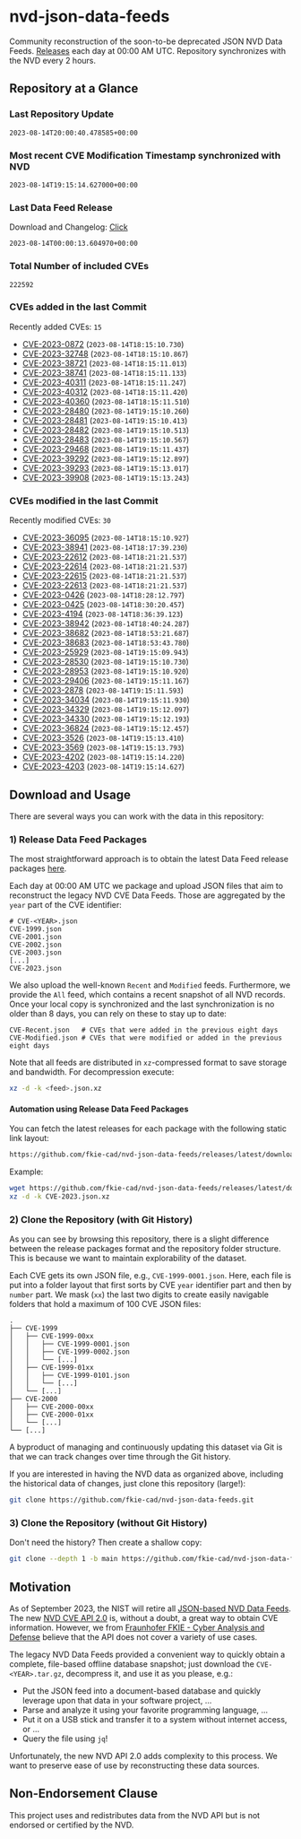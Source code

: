 # nvd-json-data-feeds

Community reconstruction of the soon-to-be deprecated JSON NVD Data Feeds. 
[Releases](https://github.com/fkie-cad/nvd-json-data-feeds/releases/latest) each day at 00:00 AM UTC.
Repository synchronizes with the NVD every 2 hours.

## Repository at a Glance

### Last Repository Update

```plain
2023-08-14T20:00:40.478585+00:00
```

### Most recent CVE Modification Timestamp synchronized with NVD

```plain
2023-08-14T19:15:14.627000+00:00
```

### Last Data Feed Release

Download and Changelog: [Click](https://github.com/fkie-cad/nvd-json-data-feeds/releases/latest)

```plain
2023-08-14T00:00:13.604970+00:00
```

### Total Number of included CVEs

```plain
222592
```

### CVEs added in the last Commit

Recently added CVEs: `15`

* [CVE-2023-0872](CVE-2023/CVE-2023-08xx/CVE-2023-0872.json) (`2023-08-14T18:15:10.730`)
* [CVE-2023-32748](CVE-2023/CVE-2023-327xx/CVE-2023-32748.json) (`2023-08-14T18:15:10.867`)
* [CVE-2023-38721](CVE-2023/CVE-2023-387xx/CVE-2023-38721.json) (`2023-08-14T18:15:11.013`)
* [CVE-2023-38741](CVE-2023/CVE-2023-387xx/CVE-2023-38741.json) (`2023-08-14T18:15:11.133`)
* [CVE-2023-40311](CVE-2023/CVE-2023-403xx/CVE-2023-40311.json) (`2023-08-14T18:15:11.247`)
* [CVE-2023-40312](CVE-2023/CVE-2023-403xx/CVE-2023-40312.json) (`2023-08-14T18:15:11.420`)
* [CVE-2023-40360](CVE-2023/CVE-2023-403xx/CVE-2023-40360.json) (`2023-08-14T18:15:11.510`)
* [CVE-2023-28480](CVE-2023/CVE-2023-284xx/CVE-2023-28480.json) (`2023-08-14T19:15:10.260`)
* [CVE-2023-28481](CVE-2023/CVE-2023-284xx/CVE-2023-28481.json) (`2023-08-14T19:15:10.413`)
* [CVE-2023-28482](CVE-2023/CVE-2023-284xx/CVE-2023-28482.json) (`2023-08-14T19:15:10.513`)
* [CVE-2023-28483](CVE-2023/CVE-2023-284xx/CVE-2023-28483.json) (`2023-08-14T19:15:10.567`)
* [CVE-2023-29468](CVE-2023/CVE-2023-294xx/CVE-2023-29468.json) (`2023-08-14T19:15:11.437`)
* [CVE-2023-39292](CVE-2023/CVE-2023-392xx/CVE-2023-39292.json) (`2023-08-14T19:15:12.897`)
* [CVE-2023-39293](CVE-2023/CVE-2023-392xx/CVE-2023-39293.json) (`2023-08-14T19:15:13.017`)
* [CVE-2023-39908](CVE-2023/CVE-2023-399xx/CVE-2023-39908.json) (`2023-08-14T19:15:13.243`)


### CVEs modified in the last Commit

Recently modified CVEs: `30`

* [CVE-2023-36095](CVE-2023/CVE-2023-360xx/CVE-2023-36095.json) (`2023-08-14T18:15:10.927`)
* [CVE-2023-38941](CVE-2023/CVE-2023-389xx/CVE-2023-38941.json) (`2023-08-14T18:17:39.230`)
* [CVE-2023-22612](CVE-2023/CVE-2023-226xx/CVE-2023-22612.json) (`2023-08-14T18:21:21.537`)
* [CVE-2023-22614](CVE-2023/CVE-2023-226xx/CVE-2023-22614.json) (`2023-08-14T18:21:21.537`)
* [CVE-2023-22615](CVE-2023/CVE-2023-226xx/CVE-2023-22615.json) (`2023-08-14T18:21:21.537`)
* [CVE-2023-22613](CVE-2023/CVE-2023-226xx/CVE-2023-22613.json) (`2023-08-14T18:21:21.537`)
* [CVE-2023-0426](CVE-2023/CVE-2023-04xx/CVE-2023-0426.json) (`2023-08-14T18:28:12.797`)
* [CVE-2023-0425](CVE-2023/CVE-2023-04xx/CVE-2023-0425.json) (`2023-08-14T18:30:20.457`)
* [CVE-2023-4194](CVE-2023/CVE-2023-41xx/CVE-2023-4194.json) (`2023-08-14T18:36:39.123`)
* [CVE-2023-38942](CVE-2023/CVE-2023-389xx/CVE-2023-38942.json) (`2023-08-14T18:40:24.287`)
* [CVE-2023-38682](CVE-2023/CVE-2023-386xx/CVE-2023-38682.json) (`2023-08-14T18:53:21.687`)
* [CVE-2023-38683](CVE-2023/CVE-2023-386xx/CVE-2023-38683.json) (`2023-08-14T18:53:43.780`)
* [CVE-2023-25929](CVE-2023/CVE-2023-259xx/CVE-2023-25929.json) (`2023-08-14T19:15:09.943`)
* [CVE-2023-28530](CVE-2023/CVE-2023-285xx/CVE-2023-28530.json) (`2023-08-14T19:15:10.730`)
* [CVE-2023-28953](CVE-2023/CVE-2023-289xx/CVE-2023-28953.json) (`2023-08-14T19:15:10.920`)
* [CVE-2023-29406](CVE-2023/CVE-2023-294xx/CVE-2023-29406.json) (`2023-08-14T19:15:11.167`)
* [CVE-2023-2878](CVE-2023/CVE-2023-28xx/CVE-2023-2878.json) (`2023-08-14T19:15:11.593`)
* [CVE-2023-34034](CVE-2023/CVE-2023-340xx/CVE-2023-34034.json) (`2023-08-14T19:15:11.930`)
* [CVE-2023-34329](CVE-2023/CVE-2023-343xx/CVE-2023-34329.json) (`2023-08-14T19:15:12.097`)
* [CVE-2023-34330](CVE-2023/CVE-2023-343xx/CVE-2023-34330.json) (`2023-08-14T19:15:12.193`)
* [CVE-2023-36824](CVE-2023/CVE-2023-368xx/CVE-2023-36824.json) (`2023-08-14T19:15:12.457`)
* [CVE-2023-3526](CVE-2023/CVE-2023-35xx/CVE-2023-3526.json) (`2023-08-14T19:15:13.410`)
* [CVE-2023-3569](CVE-2023/CVE-2023-35xx/CVE-2023-3569.json) (`2023-08-14T19:15:13.793`)
* [CVE-2023-4202](CVE-2023/CVE-2023-42xx/CVE-2023-4202.json) (`2023-08-14T19:15:14.220`)
* [CVE-2023-4203](CVE-2023/CVE-2023-42xx/CVE-2023-4203.json) (`2023-08-14T19:15:14.627`)


## Download and Usage

There are several ways you can work with the data in this repository:

### 1) Release Data Feed Packages

The most straightforward approach is to obtain the latest Data Feed release packages [here](https://github.com/fkie-cad/nvd-json-data-feeds/releases/latest).

Each day at 00:00 AM UTC we package and upload JSON files that aim to reconstruct the legacy NVD CVE Data Feeds.
Those are aggregated by the `year` part of the CVE identifier:

```
# CVE-<YEAR>.json
CVE-1999.json
CVE-2001.json
CVE-2002.json
CVE-2003.json
[...]
CVE-2023.json
```

We also upload the well-known `Recent` and `Modified` feeds.
Furthermore, we provide the `All` feed, which contains a recent snapshot of all NVD records.
Once your local copy is synchronized and the last synchronization is no older than 8 days, you can rely on these to stay up to date:

```plain
CVE-Recent.json   # CVEs that were added in the previous eight days
CVE-Modified.json # CVEs that were modified or added in the previous eight days
```

Note that all feeds are distributed in `xz`-compressed format to save storage and bandwidth.
For decompression execute:

```sh
xz -d -k <feed>.json.xz
```


#### Automation using Release Data Feed Packages

You can fetch the latest releases for each package with the following static link layout:

```sh
https://github.com/fkie-cad/nvd-json-data-feeds/releases/latest/download/CVE-<YEAR>.json.xz
```

Example:

```sh
wget https://github.com/fkie-cad/nvd-json-data-feeds/releases/latest/download/CVE-2023.json.xz
xz -d -k CVE-2023.json.xz
```

### 2) Clone the Repository (with Git History)

As you can see by browsing this repository, there is a slight difference between the release packages format and the repository folder structure.
This is because we want to maintain explorability of the dataset.

Each CVE gets its own JSON file, e.g., `CVE-1999-0001.json`.
Here, each file is put into a folder layout that first sorts by CVE `year` identifier part and then by `number` part.
We mask (`xx`) the last two digits to create easily navigable folders that hold a maximum of 100 CVE JSON files:

```plain
.
├── CVE-1999
│   ├── CVE-1999-00xx
│   │   ├── CVE-1999-0001.json
│   │   ├── CVE-1999-0002.json
│   │   └── [...]
│   ├── CVE-1999-01xx
│   │   ├── CVE-1999-0101.json
│   │   └── [...]
│   └── [...]
├── CVE-2000
│   ├── CVE-2000-00xx
│   ├── CVE-2000-01xx
│   └── [...]
└── [...]
```

A byproduct of managing and continuously updating this dataset via Git is that we can track changes over time through the Git history.

If you are interested in having the NVD data as organized above, including the historical data of changes, just clone this repository (large!):

```sh
git clone https://github.com/fkie-cad/nvd-json-data-feeds.git
```

### 3) Clone the Repository (without Git History)

Don't need the history? Then create a shallow copy:

```sh
git clone --depth 1 -b main https://github.com/fkie-cad/nvd-json-data-feeds.git
```

## Motivation

As of September 2023, the NIST will retire all [JSON-based NVD Data Feeds](https://nvd.nist.gov/vuln/data-feeds#divRetirementBanner-1).
The new [NVD CVE API 2.0](https://nvd.nist.gov/developers/vulnerabilities) is, without a doubt, a great way to obtain CVE information.
However, we from [Fraunhofer FKIE - Cyber Analysis and Defense](https://www.fkie.fraunhofer.de/en/departments/cad.html) believe that the API does not cover a variety of use cases.

The legacy NVD Data Feeds provided a convenient way to quickly obtain a complete, file-based offline database snapshot; just download the `CVE-<YEAR>.tar.gz`, decompress it, and use it as you please, e.g.:

* Put the JSON feed into a document-based database and quickly leverage upon that data in your software project, ...
* Parse and analyze it using your favorite programming language, ...
* Put it on a USB stick and transfer it to a system without internet access, or ...
* Query the file using `jq`!

Unfortunately, the new NVD API 2.0 adds complexity to this process.
We want to preserve ease of use by reconstructing these data sources.

## Non-Endorsement Clause

This project uses and redistributes data from the NVD API but is not endorsed or certified by the NVD.